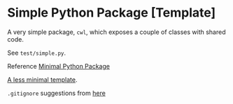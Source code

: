 # Simple Python Package [Template]

A very simple package, `cwl`, which exposes a couple of classes with shared code.

See `test/simple.py`.

Reference [Minimal Python Package](https://waylonwalker.com/minimal-python-package/)

[A less minimal template](https://opensourcelibs.com/lib/python-package-template).

`.gitignore` suggestions from [here](https://python-packaging.readthedocs.io/en/latest/minimal.html)
